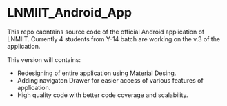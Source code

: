 # LNMIIT_Android_App
This repo caontains source code of the official Android application of LNMIIT.
Currently 4 students from Y-14 batch are working on the v.3 of the application.

This version will contains:
- Redesigning of entire application using Material Desing.
- Adding navigaton Drawer for easier access of various features of application.
- High quality code with better code coverage and scalability.
